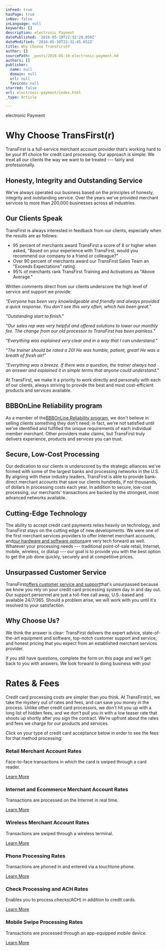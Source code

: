 ```yaml
---
inFeed: true
hasPage: true
inNav: false
inLanguage: null
keywords: []
description: electronic Payment
datePublished: '2016-05-10T22:32:29.050Z'
dateModified: '2016-05-10T22:31:45.652Z'
title: Why Choose TransFirst®
author: []
sourcePath: _posts/2016-05-10-electronic-payment.md
authors: []
publisher:
  name: null
  domain: null
  url: null
  favicon: null
starred: false
url: electronic-payment/index.html
_type: Article

---
```

electronic Payment

# Why Choose TransFirst(r)

TransFirst is a full-service merchant account provider that's working hard to be your \#1 choice for credit card processing. Our approach is simple: We treat all our clients the way we want to be treated --- fairly and professionally.

## Honesty, Integrity and Outstanding Service

We've always operated our business based on the principles of honesty, integrity and outstanding service. Over the years we've provided merchant services to more than 200,000 businesses across all industries.

## Our Clients Speak

TransFirst is always interested in feedback from our clients, especially when the results are as follows:

* 95 percent of merchants award TransFirst a score of 8 or higher when asked, "Based on your experience with TransFirst, would you recommend our company to a friend or colleague?"
* Over 90 percent of merchants award our TransFirst Sales Team an "Exceeds Expectations" rating.
* 95% of merchants rank TransFirst Training and Activations as "Above Average."

Written comments direct from our clients underscore the high level of service and support we provide:

_"Everyone has been very knowledgeable and friendly and always provided a quick response. You don't see this very often, which has been great."_

_"Outstanding start to finish."_

_"Our sales rep was very helpful and offered solutions to lower our monthly fee. The change from our old processor to TransFirst has been painless."_

_"Everything was explained very clear and in a way that I can understand."_

_"The trainer should be rated a 20! He was humble, patient, great! He was a breath of fresh air!"_

_"Everything was a breeze. If there was a question, the trainer always had an answer and explained it in simple terms that anyone could understand."_

At TransFirst, we make it a priority to work directly and personally with each of our clients, always striving to provide the best and most cost-efficient products and services available.

## BBBOnLine Reliability program

As a member of the[BBBOnLine Reliability program][0], we don't believe in selling clients something they don't need; in fact, we're not satisfied until we've identified and fulfilled the unique requirements of each individual member merchant. Other providers make claims, but TransFirst truly delivers experience, products and services you can trust.

## Secure, Low-Cost Processing

Our dedication to our clients is underscored by the strategic alliances we've formed with some of the largest banks and processing networks in the U.S. By aligning with these industry leaders, TransFirst is able to provide bank-direct merchant accounts that save our clients hundreds, if not thousands, of dollars in processing costs each year. In addition to secure, low-cost processing, our merchants' transactions are backed by the strongest, most advanced networks available.

## Cutting-Edge Technology

The ability to accept credit card payments relies heavily on technology, and TransFirst stays on the cutting edge of new developments. We were one of the first merchant services providers to offer Internet merchant accounts, and[our hardware and software options][1]are very tech forward as well. Whatever your processing needs --- traditional point-of-sale retail, Internet, mobile, wireless, or dialup --- our goal is to provide you with the best option to get the job done quickly, securely and at competitive prices.

## Unsurpassed Customer Service

TransFirst[offers customer service and support][2]that's unsurpassed because we know you rely on your credit card processing system day in and day out. Our support personnel are just a toll-free call away, U.S.-based and available 24/7/365\. Should a problem arise, we will work with you until it's resolved to your satisfaction.

## Why Choose Us?

We think the answer is clear: TransFirst delivers the expert advice, state-of-the-art equipment and software, top-notch customer support and service, and honest pricing that you expect from an established merchant services provider.

If you still have questions, complete the form on this page and we'll get back to you with answers. We look forward to doing business with you!

# Rates & Fees

Credit card processing costs are simpler than you think. At TransFirst(r), we take the mystery out of rates and fees, and can save you money in the process. Unlike other credit card processors, we don't hit you up with a long list of hidden fees, and we don't pull you in with a low teaser rate that shoots up shortly after you sign the contract. We're upfront about the rates and fees we charge for our products and services.

Click on your type of credit card acceptance below in order to see the fees for that method processing:

### Retail Merchant Account Rates

Face-to-face transactions in which the card is swiped through a card reader.

[][3][Learn More][4][][5]

### Internet and Ecommerce Merchant Account Rates

Transactions are processed on the Internet in real time.

[][5][Learn More][6][][7]

### Wireless Merchant Account Rates

Transactions are swiped through a wireless terminal.

[][7][Learn More][8][][9]

### Phone Processing Rates

Transactions are phoned in and entered via a touchtone phone.

[][9][Learn More][10][][11]

### Check Processing and ACH Rates

Enables you to process checks(ACH) in addition to credit cards.

[][11][Learn More][12][][13]

### Mobile Swipe Processing Rates

Transactions are processed through an app-equipped mobile device.

[][13][Learn More][14]

[0]: http://www.bbb.org/us/bbb-online-business/
[1]: http://www.transfirst.com/equipment
[2]: http://www.transfirst.com/support
[3]: http://www.transfirst.com/processing-rates-fees/retail "Retail Merchant Account Rates"
[4]: http://www.transfirst.com/processing-rates-fees/retail "Learn More"
[5]: http://www.transfirst.com/processing-rates-fees/internet "Internet and Ecommerce Merchant Account Rates"
[6]: http://www.transfirst.com/processing-rates-fees/internet "Learn More"
[7]: http://www.transfirst.com/processing-rates-fees/wireless "Wireless Merchant Account Rates"
[8]: http://www.transfirst.com/processing-rates-fees/wireless "Learn More"
[9]: http://www.transfirst.com/processing-rates-fees/phone "Phone Processing Rates"
[10]: http://www.transfirst.com/processing-rates-fees/phone "Learn More"
[11]: http://www.transfirst.com/processing-rates-fees/ach-check "Check Processing and ACH Rates"
[12]: http://www.transfirst.com/processing-rates-fees/ach-check "Learn More"
[13]: http://www.transfirst.com/processing-rates-fees/mobile-swipe "Mobile Swipe Processing Rates"
[14]: http://www.transfirst.com/processing-rates-fees/mobile-swipe "Learn More"